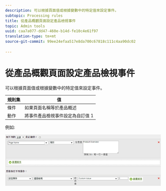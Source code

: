 ```yaml
---
description: 可以根據頁面值或根據變數中的特定值來設定事件。
subtopic: Processing rules
title: 從產品概觀頁面設定產品檢視事件
topic: Admin tools
uuid: caa7a077-dd47-460e-b14d-fe10c4e61f97
translation-type: tm+mt
source-git-commit: 99ee24efaa517e8da700c67818c111c4aa90dc02

---
```



# 從產品概觀頁面設定產品檢視事件

可以根據頁面值或根據變數中的特定值來設定事件。

| 規則集 | 值 |
|---|---|
| 條件 | 如果頁面名稱等於產品概述 |
| 動作 | 將事件產品檢視事件設定為自訂值 1 |

例如:

![](assets/set-product-view-event.png)

